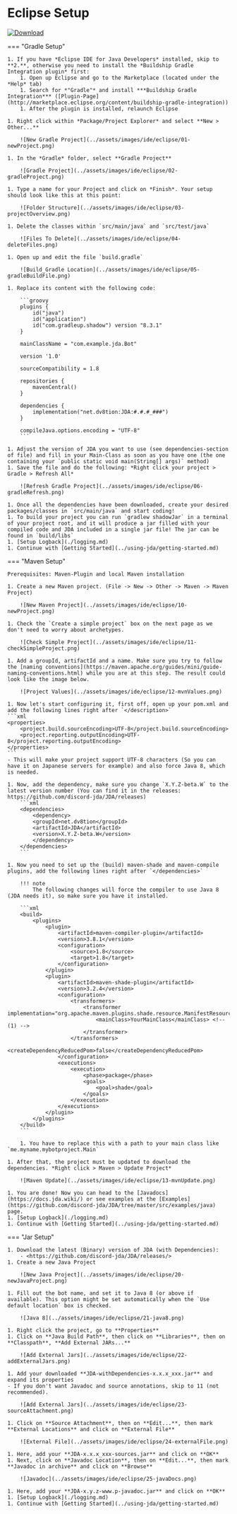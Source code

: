 # Eclipse Setup

[ ![Download](https://img.shields.io/maven-central/v/net.dv8tion/JDA?color=blue) ](https://mvnrepository.com/artifact/net.dv8tion/JDA/latest)




=== "Gradle Setup"

    1. If you have *Eclipse IDE for Java Developers* installed, skip to **2.**, otherwise you need to install the *Buildship Gradle Integration plugin* first:
        1. Open up Eclipse and go to the Marketplace (located under the *Help* tab)
        1. Search for *"Gradle"* and install ***Buildship Gradle Integration*** ([Plugin-Page](http://marketplace.eclipse.org/content/buildship-gradle-integration))
        1. After the plugin is installed, relaunch Eclipse

    1. Right click within *Package/Project Explorer* and select **New > Other...**

        ![New Gradle Project](../assets/images/ide/eclipse/01-newProject.png)

    1. In the *Gradle* folder, select **Gradle Project**

        ![Gradle Project](../assets/images/ide/eclipse/02-gradleProject.png)

    1. Type a name for your Project and click on *Finish*. Your setup should look like this at this point:

        ![Folder Structure](../assets/images/ide/eclipse/03-projectOverview.png)

    1. Delete the classes within `src/main/java` and `src/test/java`

        ![Files To Delete](../assets/images/ide/eclipse/04-deleteFiles.png)

    1. Open up and edit the file `build.gradle`

        ![Build_Gradle Location](../assets/images/ide/eclipse/05-gradleBuildFile.png)

    1. Replace its content with the following code:

        ```groovy
        plugins {
            id("java")
            id("application")
            id("com.gradleup.shadow") version "8.3.1"
        }

        mainClassName = "com.example.jda.Bot"

        version '1.0'

        sourceCompatibility = 1.8

        repositories {
            mavenCentral()
        }

        dependencies {
            implementation("net.dv8tion:JDA:#.#.#_###")
        }

        compileJava.options.encoding = "UTF-8"
        ```

    1. Adjust the version of JDA you want to use (see dependencies-section of file) and fill in your Main-Class as soon as you have one (the one containing your `public static void main(String[] args)` method)
    1. Save the file and do the following: *Right click your project > Gradle > Refresh All*

        ![Refresh Gradle Project](../assets/images/ide/eclipse/06-gradleRefresh.png)

    1. Once all the dependencies have been downloaded, create your desired packages/classes in `src/main/java` and start coding!
    1. To build your project you can run `gradlew shadowJar` in a terminal of your project root, and it will produce a jar filled with your compiled code and JDA included in a single jar file! The jar can be found in `build/libs`
    1. [Setup Logback](./logging.md)
    1. Continue with [Getting Started](../using-jda/getting-started.md)


=== "Maven Setup"

    Prerequisites: Maven-Plugin and local Maven installation

    1. Create a new Maven project. (File -> New -> Other -> Maven -> Maven Project)

        ![New Maven Project](../assets/images/ide/eclipse/10-newProject.png)

    1. Check the `Create a simple project` box on the next page as we don't need to worry about archetypes.

        ![Check Simple Project](../assets/images/ide/eclipse/11-checkSimpleProject.png)

    1. Add a groupId, artifactId and a name. Make sure you try to follow the [naming conventions](https://maven.apache.org/guides/mini/guide-naming-conventions.html) while you are at this step. The result could look like the image below.

        ![Project Values](../assets/images/ide/eclipse/12-mvnValues.png)

    1. Now let's start configuring it, first off, open up your pom.xml and add the following lines right after `</description>`
    ```xml
    <properties>
        <project.build.sourceEncoding>UTF-8</project.build.sourceEncoding>
        <project.reporting.outputEncoding>UTF-8</project.reporting.outputEncoding>
    </properties>
    ```
    - This will make your project support UTF-8 characters (So you can have it on Japanese servers for example) and also force Java 8, which is needed.

    1. Now, add the dependency, make sure you change `X.Y.Z-beta.W` to the latest version number (You can find it in the releases: https://github.com/discord-jda/JDA/releases)
        ```xml
        <dependencies>
            <dependency>
            <groupId>net.dv8tion</groupId>
            <artifactId>JDA</artifactId>
            <version>X.Y.Z-beta.W</version>
            </dependency>
        </dependencies>
        ```

    1. Now you need to set up the (build) maven-shade and maven-compile plugins, add the following lines right after `</dependencies>`
        
        !!! note
            The following changes will force the compiler to use Java 8 (JDA needs it), so make sure you have it installed.

        ```xml
        <build>
            <plugins>
                <plugin>
                    <artifactId>maven-compiler-plugin</artifactId>
                    <version>3.8.1</version>
                    <configuration>
                        <source>1.8</source>
                        <target>1.8</target>
                    </configuration>
                </plugin>
                <plugin>
                    <artifactId>maven-shade-plugin</artifactId>
                    <version>3.2.4</version>
                    <configuration>
                        <transformers>
                            <transformer implementation="org.apache.maven.plugins.shade.resource.ManifestResourceTransformer">
                                <mainClass>YourMainClass</mainClass> <!-- (1) -->
                            </transformer>
                        </transformers>
                        <createDependencyReducedPom>false</createDependencyReducedPom>
                    </configuration>
                    <executions>
                        <execution>
                            <phase>package</phase>
                            <goals>
                                <goal>shade</goal>
                            </goals>
                        </execution>
                    </executions>
                </plugin>
            </plugins>
        </build>
        ```

        1. You have to replace this with a path to your main class like `me.myname.mybotproject.Main`

    1. After that, the project must be updated to download the dependencies. *Right click > Maven > Update Project*

        ![Maven Update](../assets/images/ide/eclipse/13-mvnUpdate.png)  

    1. You are done! Now you can head to the [Javadocs](https://docs.jda.wiki/) or see examples at the [Examples](https://github.com/discord-jda/JDA/tree/master/src/examples/java) page.
    1. [Setup Logback](./logging.md)
    1. Continue with [Getting Started](../using-jda/getting-started.md)


=== "Jar Setup"

    1. Download the latest (Binary) version of JDA (with Dependencies):
        - <https://github.com/discord-jda/JDA/releases/>
    1. Create a new Java Project

        ![New Java Project](../assets/images/ide/eclipse/20-newJavaProject.png)

    1. Fill out the bot name, and set it to Java 8 (or above if available). This option might be set automatically when the `Use default location` box is checked.

        ![Java 8](../assets/images/ide/eclipse/21-java8.png)

    1. Right click the project, go to **Properties**
    1. Click on **Java Build Path**, then click on **Libraries**, then on **Classpath**, **Add External JARs...**

        ![Add External Jars](../assets/images/ide/eclipse/22-addExternalJars.png)

    1. Add your downloaded **JDA-withDependencies-x.x.x_xxx.jar** and expand its properties
    - If you don't want Javadoc and source annotations, skip to 11 (not recommended).

        ![Add External Jars](../assets/images/ide/eclipse/23-sourceAttachment.png)

    1. Click on **Source Attachment**, then on **Edit...**, then mark **External Locations** and click on **External File**

        ![External File](../assets/images/ide/eclipse/24-externalFile.png)

    1. Here, add your **JDA-x.x.x_xxx-sources.jar** and click on **OK**
    1. Next, click on **Javadoc Location**, then on **Edit...**, then mark **Javadoc in archive** and click on **Browse**

        ![Javadoc](../assets/images/ide/eclipse/25-javaDocs.png)

    1. Here, add your **JDA-x.y.z-www.p-javadoc.jar** and click on **OK**
    1. [Setup Logback](./logging.md)
    1. Continue with [Getting Started](../using-jda/getting-started.md)

